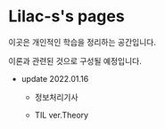 # Lilac-s's pages

이곳은 개인적인 학습을 정리하는 공간입니다.

이론과 관련된 것으로 구성될 예정입니다.



- update 2022.01.16

  - 정보처리기사

  - TIL ver.Theory

